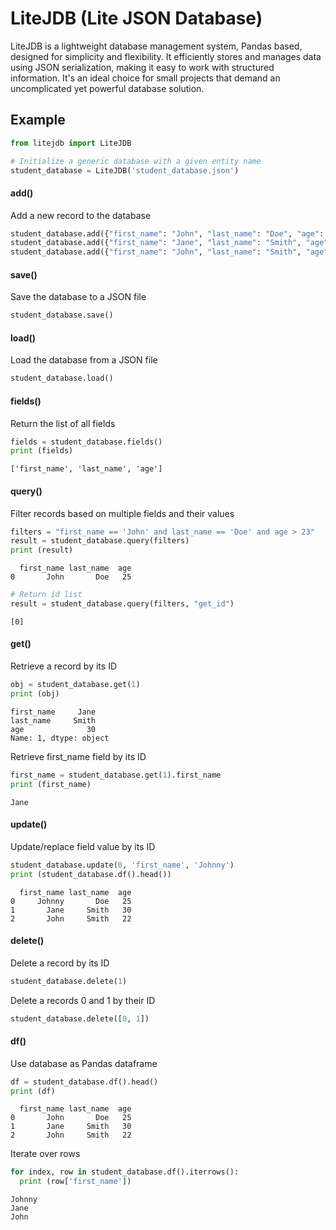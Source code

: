 # LiteJDB (Lite JSON Database)
LiteJDB is a lightweight database management system, Pandas based, designed for simplicity and
flexibility. It efficiently stores and manages data using JSON serialization, making it easy to 
work with structured information. It's an ideal choice for small projects that demand an 
uncomplicated yet powerful database solution.

## Example

```python
from litejdb import LiteJDB

# Initialize a generic database with a given entity name
student_database = LiteJDB('student_database.json')
```

#### add()
Add a new record to the database
```python
student_database.add({"first_name": "John", "last_name": "Doe", "age": 25})
student_database.add({"first_name": "Jane", "last_name": "Smith", "age": 30})
student_database.add({"first_name": "John", "last_name": "Smith", "age": 22})
```

#### save()
Save the database to a JSON file
```python
student_database.save()
```

#### load()
Load the database from a JSON file
```python
student_database.load()
```

#### fields()
Return the list of all fields
```python
fields = student_database.fields()
print (fields)
```
```
['first_name', 'last_name', 'age']
```

#### query()
Filter records based on multiple fields and their values
```python
filters = "first_name == 'John' and last_name == 'Doe' and age > 23"
result = student_database.query(filters)
print (result)
```
```
  first_name last_name  age
0       John       Doe   25
```
```python
# Return id list
result = student_database.query(filters, "get_id")
```
`[0]`

#### get()
Retrieve a record by its ID
```python
obj = student_database.get(1)
print (obj)
```
```
first_name     Jane
last_name     Smith
age              30
Name: 1, dtype: object
```
Retrieve first_name field by its ID
```python
first_name = student_database.get(1).first_name
print (first_name)
```
`Jane`

#### update()
Update/replace field value by its ID
```python
student_database.update(0, 'first_name', 'Johnny')
print (student_database.df().head())
```
```
  first_name last_name  age
0     Johnny       Doe   25
1       Jane     Smith   30
2       John     Smith   22
```

#### delete()
Delete a record by its ID
```python
student_database.delete(1)
```
Delete a records 0 and 1 by their ID
```python
student_database.delete([0, 1])
```

#### df()
Use database as Pandas dataframe
```python
df = student_database.df().head()
print (df)
```
```
  first_name last_name  age
0       John       Doe   25
1       Jane     Smith   30
2       John     Smith   22
```

Iterate over rows
```python
for index, row in student_database.df().iterrows():
  print (row['first_name'])
```
```
Johnny
Jane
John
```

